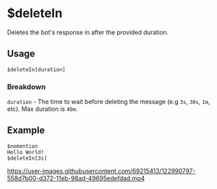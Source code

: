 # $deleteIn
Deletes the bot's response in after the provided duration.

## Usage
```
$deleteIn[duration]
```

### Breakdown
`duration` - The time to wait before deleting the message (e.g `3s`, `30s`, `1m`, etc). Max duration is `40m`.

## Example
```
$nomention
Hello World!
$deleteIn[3s]
```

https://user-images.githubusercontent.com/69215413/122990797-558d7b00-d372-11eb-98ad-49695edefdad.mp4


